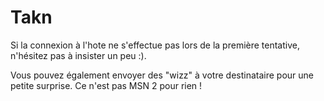 # Takn

Si la connexion à l'hote ne s'effectue pas lors de la première tentative, n'hésitez pas à insister un peu :).

Vous pouvez également envoyer des "wizz" à votre destinataire pour une petite surprise. Ce n'est pas MSN 2 pour rien !